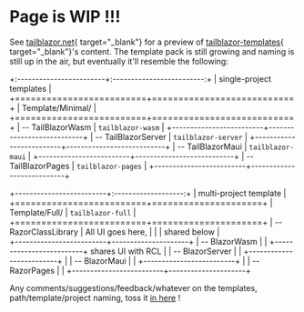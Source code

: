 # Page is WIP !!!

See [tailblazor.net](https://www.tailblazor.net){ target="_blank"} for a preview of [tailblazor-templates](https://github.com/McNerdius/TailBlazor-Templates){ target="_blank"}'s content.  The template pack is still growing and naming is still up in the air, but eventually it'll resemble the following:

+:------------------------+:-------------------------:+
| single-project templates                            |
+=========================+===========================+
| Template/Minimal/                                  |
+=========================+===========================+
| -- TailBlazorWasm       |  `tailblazor-wasm`        |
+-------------------------+---------------------------+
| -- TailBlazorServer     | `tailblazor-server`       |
+-------------------------+---------------------------+
| -- TailBlazorMaui       |  `tailblazor-maui`        |
+-------------------------+---------------------------+
| -- TailBlazorPages      | `tailblazor-pages`        |
+-------------------------+---------------------------+

+-------------------------+:-------------------:+
|  multi-project template                       |
+=========================+=====================+
| Template/Full/          |  `tailblazor-full`  |
+=========================+=====================+
| -- RazorClassLibrary    | All UI goes here,   |
|                         | shared below        |            
+-------------------------+---------------------+
| -- BlazorWasm           |                     |
+-------------------------+ shares UI with RCL  |
| -- BlazorServer         |                     |
+-------------------------+                     |
| -- BlazorMaui           |                     |
+-------------------------+                     |
| -- RazorPages           |                     |
+-------------------------+---------------------+

Any comments/suggestions/feedback/whatever on the templates, path/template/project naming, toss it [in here](https://github.com/McNerdius/TailBlazor/issues/64) !
